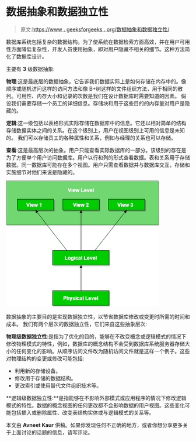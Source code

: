 # 数据抽象和数据独立性

> 原文:[https://www . geeksforgeeks . org/数据抽象和数据独立性/](https://www.geeksforgeeks.org/data-abstraction-and-data-independence/)

数据库系统包括复杂的数据结构。为了使系统在数据检索方面高效，并在用户可用性方面降低复杂性，开发人员使用抽象，即对用户隐藏不相关的细节。这种方法简化了数据库设计。

主要有 **3** 级数据抽象:

**物理**:这是最底层的数据抽象。它告诉我们数据实际上是如何存储在内存中的。像顺序或随机访问这样的访问方法和像 B+树这样的文件组织方法，用于相同的散列。可用性、内存大小和记录的次数是我们在设计数据库时需要知道的因素。
假设我们需要存储一个员工的详细信息。存储块和用于这些目的的内存量对用户是隐藏的。

**逻辑**:这一级包括以表格形式实际存储在数据库中的信息。它还以相对简单的结构存储数据实体之间的关系。在这个级别上，用户在视图级别上可用的信息是未知的。
我们可以存储员工的各种属性和关系，例如与经理的关系也可以存储。

**查看**:这是最高层次的抽象。用户只能查看实际数据库的一部分。该级别的存在是为了方便单个用户访问数据库。用户以行和列的形式查看数据。表和关系用于存储数据。同一数据库可能存在多个视图。用户只需查看数据并与数据库交互，存储和实施细节对他们来说是隐藏的。

![](img/8b6a446c757bf6796b10120fdadeb50d.png)

数据抽象的主要目的是实现数据独立性，以节省数据库修改或变更时所需的时间和成本。
我们有两个层次的数据独立性，它们来自这些抽象层次:

**物理级数据独立性**:是指为了优化的目的，能够在不改变概念或逻辑模式的情况下修改物理模式的特性，例如，数据库的概念结构不会受到数据库系统服务器存储大小的任何变化的影响。从顺序访问文件改为随机访问文件就是这样一个例子。这些对物理结构的变更或修改可能包括:

*   利用新的存储设备。
*   修改用于存储的数据结构。
*   更改索引或使用替代文件组织技术等。

**逻辑级数据独立性:**是指能够在不影响外部模式或应用程序的情况下修改逻辑模式的特性。数据的概念视图的任何更改都不会影响数据的用户视图。这些变化可能包括插入或删除属性、改变表结构实体或与逻辑模式的关系等。

本文由 **Avneet Kaur** 供稿。如果你发现任何不正确的地方，或者你想分享更多关于上面讨论的话题的信息，请写评论。